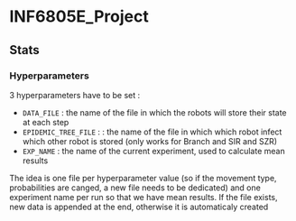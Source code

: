 # INF6805E_Project

## Stats

### Hyperparameters

3 hyperparameters have to be set :

- `DATA_FILE` : the name of the file in which the robots will store their state at each step
- `EPIDEMIC_TREE_FILE` : : the name of the file in which which robot infect which other robot is stored (only works for Branch and SIR and SZR)
- `EXP_NAME` : the name of the current experiment, used to calculate mean results

The idea is one file per hyperparameter value (so if the movement type, probabilities are canged, a new file needs to be dedicated) and one experiment name per run so that we have mean results.
If the file exists, new data is appended at the end, otherwise it is automaticaly created


 
